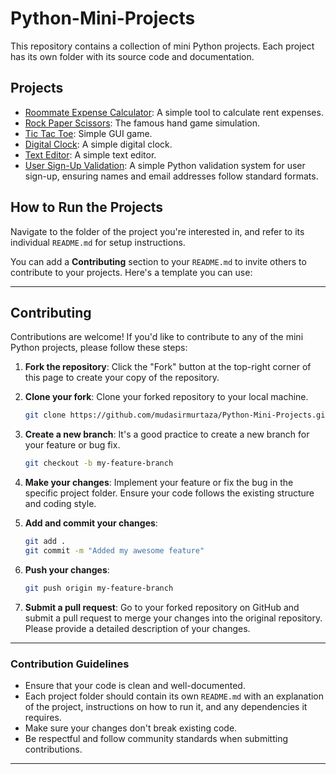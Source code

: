 # Python-Mini-Projects
This repository contains a collection of mini Python projects. Each project has its own folder with its source code and documentation.

## Projects

- [Roommate Expense Calculator](https://github.com/mudasirmurtaza/Mini-Python-Projects/tree/main/Roommate-Expense-Calculator): A simple tool to calculate rent expenses.
- [Rock Paper Scissors](https://github.com/mudasirmurtaza/Mini-Python-Projects/tree/main/Rock-Paper-Scissors): The famous hand game simulation.
- [Tic Tac Toe](https://github.com/mudasirmurtaza/Mini-Python-Projects/tree/main/Tic-Tac-Toe): Simple GUI game.
- [Digital Clock](https://github.com/mudasirmurtaza/Mini-Python-Projects/tree/main/Digital-Clock): A simple digital clock.
- [Text Editor](https://github.com/mudasirmurtaza/Mini-Python-Projects/tree/main/Text-Editor): A simple text editor.
- [User Sign-Up Validation](https://github.com/mudasirmurtaza/Mini-Python-Projects/tree/main/User%20Sign-Up%20Validation%20): A simple Python validation system for user sign-up, ensuring names and email addresses follow standard formats.


  
  
## How to Run the Projects

Navigate to the folder of the project you're interested in, and refer to its individual `README.md` for setup instructions.


You can add a **Contributing** section to your `README.md` to invite others to contribute to your projects. Here's a template you can use:

---

## Contributing

Contributions are welcome! If you'd like to contribute to any of the mini Python projects, please follow these steps:

1. **Fork the repository**: Click the "Fork" button at the top-right corner of this page to create your copy of the repository.

2. **Clone your fork**: Clone your forked repository to your local machine.
   ```bash
   git clone https://github.com/mudasirmurtaza/Python-Mini-Projects.git
   ```

3. **Create a new branch**: It's a good practice to create a new branch for your feature or bug fix.
   ```bash
   git checkout -b my-feature-branch
   ```

4. **Make your changes**: Implement your feature or fix the bug in the specific project folder. Ensure your code follows the existing structure and coding style.

5. **Add and commit your changes**:
   ```bash
   git add .
   git commit -m "Added my awesome feature"
   ```

6. **Push your changes**:
   ```bash
   git push origin my-feature-branch
   ```

7. **Submit a pull request**: Go to your forked repository on GitHub and submit a pull request to merge your changes into the original repository. Please provide a detailed description of your changes.

---

### Contribution Guidelines

- Ensure that your code is clean and well-documented.
- Each project folder should contain its own `README.md` with an explanation of the project, instructions on how to run it, and any dependencies it requires.
- Make sure your changes don't break existing code.
- Be respectful and follow community standards when submitting contributions.

---

